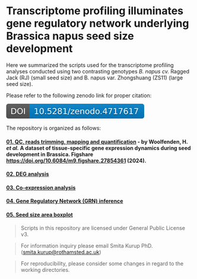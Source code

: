 # Transcriptome profiling illuminates gene regulatory network underlying Brassica napus seed size development

Here we summarized the scripts used for the transcriptome profiling analyses conducted using two contrasting genotypes *B. napus cv.* Ragged Jack (RJ)  (small seed size) and B. napus var. Zhongshuang (ZS11)  (large seed size).

Please refer to the following zenodo link for proper citation:

[![DOI](https://github.com/Yedomon/Yedomon-Genome_Assembly_Fusarium_oxysporum_f.sp._sesami/blob/main/zenodo.4717617.svg)](https://zenodo.org/badge/latestdoi/322282589) 

The repository is organized as follows:

#### [01. QC, reads trimming, mapping and quantification](https://github.com/Yedomon/Yedomon-Genome_Assembly_Fusarium_oxysporum_f.sp._sesami/tree/main/01.Genome_size_estimation) - by Woolfenden, H. *et al.* A dataset of tissue-specific gene expression dynamics during seed development in Brassica. Figshare https://doi.org/10.6084/m9.figshare.27854361 (2024).

#### [02. DEG analysis]()

#### [03. Co-expression analysis]()


#### [04. Gene Regulatory Network (GRN) inference]()


#### [05. Seed size area boxplot]()


>  Scripts in this repository are licensed under General Public License v3.

>  For information inquiry please email Smita Kurup PhD. (smita.kurup@rothamsted.ac.uk)

> For reproducibility, please consider some changes in regard to the working directories.

